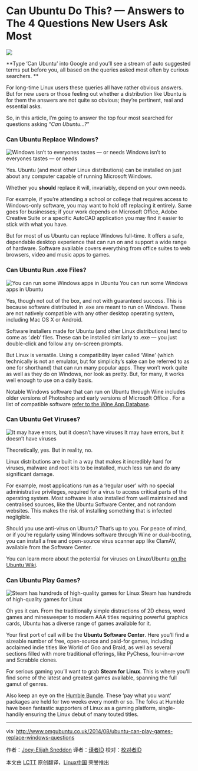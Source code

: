 Can Ubuntu Do This? — Answers to The 4 Questions New Users Ask Most
================================================================================
![](http://www.omgubuntu.co.uk/wp-content/uploads/2014/08/Screen-Shot-2014-08-13-at-14.31.42.png)

**Type ‘Can Ubuntu’ into Google and you’ll see a stream of auto suggested terms put before you, all based on the queries asked most often by curious searchers. **

For long-time Linux users these queries all have rather obvious answers. But for new users or those feeling out whether a distribution like Ubuntu is for them the answers are not quite so obvious; they’re pertinent, real and essential asks.

So, in this article, I’m going to answer the top four most searched for questions asking “*Can Ubuntu…?*” 

### Can Ubuntu Replace Windows? ###

![Windows isn’t to everyones tastes — or needs](http://www.omgubuntu.co.uk/wp-content/uploads/2014/07/windows-9-desktop-rumour.png)
Windows isn’t to everyones tastes — or needs

Yes. Ubuntu (and most other Linux distributions) can be installed on just about any computer capable of running Microsoft Windows.

Whether you **should** replace it will, invariably, depend on your own needs.

For example, if you’re attending a school or college that requires access to Windows-only software, you may want to hold off replacing it entirely. Same goes for businesses; if your work depends on Microsoft Office, Adobe Creative Suite or a specific AutoCAD application you may find it easier to stick with what you have.

But for most of us Ubuntu can replace Windows full-time. It offers a safe, dependable desktop experience that can run on and support a wide range of hardware. Software available covers everything from office suites to web browsers, video and music apps to games.

### Can Ubuntu Run .exe Files? ###

![You can run some Windows apps in Ubuntu](http://www.omgubuntu.co.uk/wp-content/uploads/2013/01/adobe-photoshop-cs2-free-linux.png)
You can run some Windows apps in Ubuntu

Yes, though not out of the box, and not with guaranteed success. This is because software distributed in .exe are meant to run on Windows. These are not natively compatible with any other desktop operating system, including Mac OS X or Android.

Software installers made for Ubuntu (and other Linux distributions) tend to come as ‘.deb’ files. These can be installed similarly to .exe — you just double-click and follow any on-screen prompts.

But Linux is versatile. Using a compatibility layer called ‘Wine’ (which technically is not an emulator, but for simplicity’s sake can be referred to as one for shorthand) that can run many popular apps. They won’t work quite as well as they do on Windows, nor look as pretty. But, for many, it works well enough to use on a daily basis.

Notable Windows software that can run on Ubuntu through Wine includes older versions of Photoshop and early versions of Microsoft Office . For a list of compatible software [refer to the Wine App Database][1].

### Can Ubuntu Get Viruses? ###

![It may have errors, but it doesn’t have viruses](http://www.omgubuntu.co.uk/wp-content/uploads/2014/04/errors.jpg)
It may have errors, but it doesn’t have viruses

Theoretically, yes. But in reality, no.

Linux distributions are built in a way that makes it incredibly hard for viruses, malware and root kits to be installed, much less run and do any significant damage.

For example, most applications run as a ‘regular user’ with no special administrative privileges, required for a virus to access critical parts of the operating system. Most software is also installed from well maintained and centralised sources, like the Ubuntu Software Center, and not random websites. This makes the risk of installing something that is infected negligible.

Should you use anti-virus on Ubuntu? That’s up to you. For peace of mind, or if you’re regularly using Windows software through Wine or dual-booting, you can install a free and open-source virus scanner app like ClamAV, available from the Software Center.

You can learn more about the potential for viruses on Linux/Ubuntu [on the Ubuntu Wiki][2]. 

### Can Ubuntu Play Games? ###

![Steam has hundreds of high-quality games for Linux](http://www.omgubuntu.co.uk/wp-content/uploads/2012/11/steambeta.jpg)
Steam has hundreds of high-quality games for Linux

Oh yes it can. From the traditionally simple distractions of 2D chess, word games and minesweeper to modern AAA titles requiring powerful graphics cards, Ubuntu has a diverse range of games available for it.

Your first port of call will be the **Ubuntu Software Center**. Here you’ll find a sizeable number of free, open-source and paid-for games, including acclaimed indie titles like World of Goo and Braid, as well as several sections filled with more traditional offerings, like PyChess, four-in-a-row and Scrabble clones.

For serious gaming you’ll want to grab **Steam for Linux**. This is where you’ll find some of the latest and greatest games available, spanning the full gamut of genres.

Also keep an eye on the [Humble Bundle][3]. These ‘pay what you want’ packages are held for two weeks every month or so. The folks at Humble have been fantastic supporters of Linux as a gaming platform, single-handily ensuring the Linux debut of many touted titles.

--------------------------------------------------------------------------------

via: http://www.omgubuntu.co.uk/2014/08/ubuntu-can-play-games-replace-windows-questions

作者：[Joey-Elijah Sneddon][a]
译者：[译者ID](https://github.com/译者ID)
校对：[校对者ID](https://github.com/校对者ID)

本文由 [LCTT](https://github.com/LCTT/TranslateProject) 原创翻译，[Linux中国](http://linux.cn/) 荣誉推出

[a]:https://plus.google.com/117485690627814051450/?rel=author
[1]:https://appdb.winehq.org/
[2]:https://help.ubuntu.com/community/Antivirus
[3]:https://www.humblebundle.com/